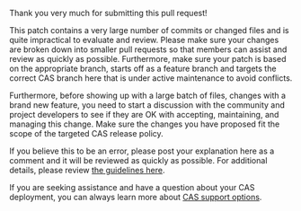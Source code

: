 Thank you very much for submitting this pull request!

This patch contains a very large number of commits or changed files and is quite impractical to evaluate and review. Please make sure your changes are broken down into smaller pull requests so that members can assist and review as quickly as possible. Furthermore, make sure your patch is based on the appropriate branch, starts off as a feature branch and targets the correct CAS branch here that is under active maintenance to avoid conflicts.

Furthermore, before showing up with a large batch of files, changes with a brand new feature, you need to start a discussion with the community and project developers to see if they are OK with accepting, maintaining, and managing this change. Make sure the changes you have proposed fit the scope of the targeted CAS release policy.

If you believe this to be an error, please post your explanation here as a comment and it will be reviewed as quickly as possible. For additional details, please review [the guidelines here](https://apereo.github.io/cas/developer/Contributor-Guidelines.html).

If you are seeking assistance and have a question about your CAS deployment, you can always learn more about [CAS support options](https://apereo.github.io/cas/Support.html).
